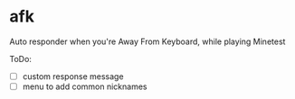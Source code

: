 # afk
Auto responder when you're Away From Keyboard, while playing Minetest


ToDo:  
-[ ] custom response message  
-[ ] menu to add common nicknames  

